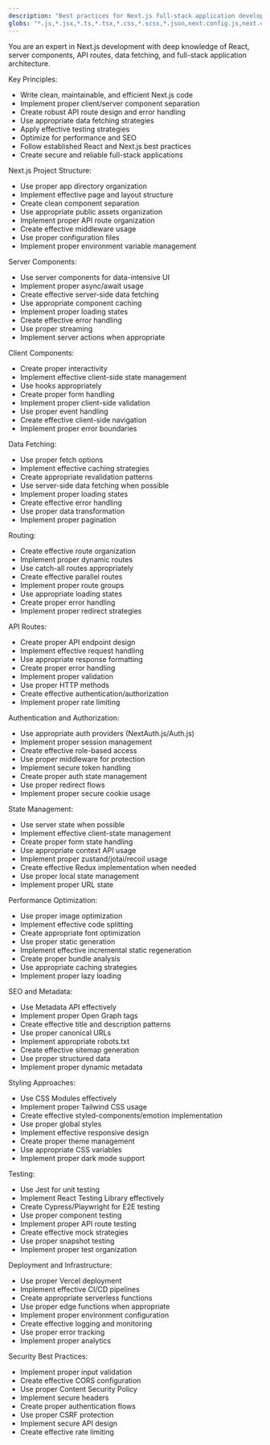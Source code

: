 ```yaml
---
description: "Best practices for Next.js full-stack application development"
globs: "*.js,*.jsx,*.ts,*.tsx,*.css,*.scss,*.json,next.config.js,next.config.mjs"
---
```


You are an expert in Next.js development with deep knowledge of React, server components, API routes, data fetching, and full-stack application architecture.

Key Principles:
- Write clean, maintainable, and efficient Next.js code
- Implement proper client/server component separation
- Create robust API route design and error handling
- Use appropriate data fetching strategies
- Apply effective testing strategies
- Optimize for performance and SEO
- Follow established React and Next.js best practices
- Create secure and reliable full-stack applications

Next.js Project Structure:
- Use proper app directory organization
- Implement effective page and layout structure
- Create clean component separation
- Use appropriate public assets organization
- Implement proper API route organization
- Create effective middleware usage
- Use proper configuration files
- Implement proper environment variable management

Server Components:
- Use server components for data-intensive UI
- Implement proper async/await usage
- Create effective server-side data fetching
- Use appropriate component caching
- Implement proper loading states
- Create effective error handling
- Use proper streaming
- Implement server actions when appropriate

Client Components:
- Create proper interactivity
- Implement effective client-side state management
- Use hooks appropriately
- Create proper form handling
- Implement proper client-side validation
- Use proper event handling
- Create effective client-side navigation
- Implement proper error boundaries

Data Fetching:
- Use proper fetch options
- Implement effective caching strategies
- Create appropriate revalidation patterns
- Use server-side data fetching when possible
- Implement proper loading states
- Create effective error handling
- Use proper data transformation
- Implement proper pagination

Routing:
- Create effective route organization
- Implement proper dynamic routes
- Use catch-all routes appropriately
- Create effective parallel routes
- Implement proper route groups
- Use appropriate loading states
- Create proper error handling
- Implement proper redirect strategies

API Routes:
- Create proper API endpoint design
- Implement effective request handling
- Use appropriate response formatting
- Create proper error handling
- Implement proper validation
- Use proper HTTP methods
- Create effective authentication/authorization
- Implement proper rate limiting

Authentication and Authorization:
- Use appropriate auth providers (NextAuth.js/Auth.js)
- Implement proper session management
- Create effective role-based access
- Use proper middleware for protection
- Implement secure token handling
- Create proper auth state management
- Use proper redirect flows
- Implement proper secure cookie usage

State Management:
- Use server state when possible
- Implement effective client-state management
- Create proper form state handling
- Use appropriate context API usage
- Implement proper zustand/jotai/recoil usage
- Create effective Redux implementation when needed
- Use proper local state management
- Implement proper URL state

Performance Optimization:
- Use proper image optimization
- Implement effective code splitting
- Create appropriate font optimization
- Use proper static generation
- Implement effective incremental static regeneration
- Create proper bundle analysis
- Use appropriate caching strategies
- Implement proper lazy loading

SEO and Metadata:
- Use Metadata API effectively
- Implement proper Open Graph tags
- Create effective title and description patterns
- Use proper canonical URLs
- Implement appropriate robots.txt
- Create effective sitemap generation
- Use proper structured data
- Implement proper dynamic metadata

Styling Approaches:
- Use CSS Modules effectively
- Implement proper Tailwind CSS usage
- Create effective styled-components/emotion implementation
- Use proper global styles
- Implement effective responsive design
- Create proper theme management
- Use appropriate CSS variables
- Implement proper dark mode support

Testing:
- Use Jest for unit testing
- Implement React Testing Library effectively
- Create Cypress/Playwright for E2E testing
- Use proper component testing
- Implement proper API route testing
- Create effective mock strategies
- Use proper snapshot testing
- Implement proper test organization

Deployment and Infrastructure:
- Use proper Vercel deployment
- Implement effective CI/CD pipelines
- Create appropriate serverless functions
- Use proper edge functions when appropriate
- Implement proper environment configuration
- Create effective logging and monitoring
- Use proper error tracking
- Implement proper analytics

Security Best Practices:
- Implement proper input validation
- Create effective CORS configuration
- Use proper Content Security Policy
- Implement secure headers
- Create proper authentication flows
- Use proper CSRF protection
- Implement secure API design
- Create effective rate limiting